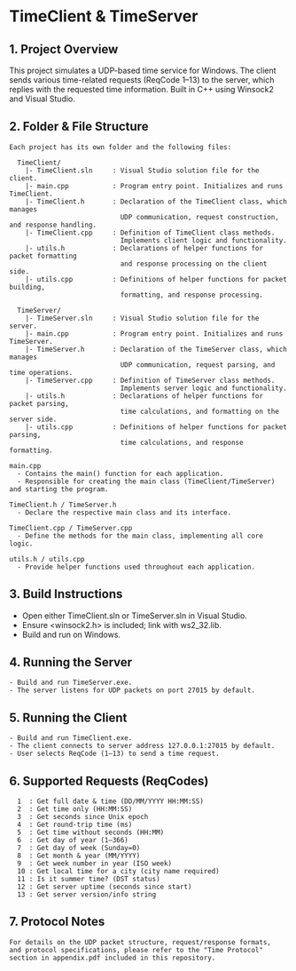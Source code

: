 # TimeClient & TimeServer

## 1. Project Overview

This project simulates a UDP-based time service for Windows.
The client sends various time-related requests (ReqCode 1–13) to the server,
which replies with the requested time information.
Built in C++ using Winsock2 and Visual Studio.

## 2. Folder & File Structure
```
Each project has its own folder and the following files:

  TimeClient/
    |- TimeClient.sln     : Visual Studio solution file for the client.
    |- main.cpp           : Program entry point. Initializes and runs TimeClient.
    |- TimeClient.h       : Declaration of the TimeClient class, which manages
                            UDP communication, request construction, and response handling.
    |- TimeClient.cpp     : Definition of TimeClient class methods.
                            Implements client logic and functionality.
    |- utils.h            : Declarations of helper functions for packet formatting
                            and response processing on the client side.
    |- utils.cpp          : Definitions of helper functions for packet building,
                            formatting, and response processing.

  TimeServer/
    |- TimeServer.sln     : Visual Studio solution file for the server.
    |- main.cpp           : Program entry point. Initializes and runs TimeServer.
    |- TimeServer.h       : Declaration of the TimeServer class, which manages
                            UDP communication, request parsing, and time operations.
    |- TimeServer.cpp     : Definition of TimeServer class methods.
                            Implements server logic and functionality.
    |- utils.h            : Declarations of helper functions for packet parsing,
                            time calculations, and formatting on the server side.
    |- utils.cpp          : Definitions of helper functions for packet parsing,
                            time calculations, and response formatting.

main.cpp
  - Contains the main() function for each application.
  - Responsible for creating the main class (TimeClient/TimeServer) and starting the program.

TimeClient.h / TimeServer.h
  - Declare the respective main class and its interface.

TimeClient.cpp / TimeServer.cpp
  - Define the methods for the main class, implementing all core logic.

utils.h / utils.cpp
  - Provide helper functions used throughout each application.
```

## 3. Build Instructions

- Open either TimeClient.sln or TimeServer.sln in Visual Studio.
- Ensure <winsock2.h> is included; link with ws2_32.lib.
- Build and run on Windows.

## 4. Running the Server
```
- Build and run TimeServer.exe.
- The server listens for UDP packets on port 27015 by default.
```

## 5. Running the Client
```
- Build and run TimeClient.exe.
- The client connects to server address 127.0.0.1:27015 by default.
- User selects ReqCode (1–13) to send a time request.
```

## 6. Supported Requests (ReqCodes)
```
  1  : Get full date & time (DD/MM/YYYY HH:MM:SS)
  2  : Get time only (HH:MM:SS)
  3  : Get seconds since Unix epoch
  4  : Get round-trip time (ms)
  5  : Get time without seconds (HH:MM)
  6  : Get day of year (1–366)
  7  : Get day of week (Sunday=0)
  8  : Get month & year (MM/YYYY)
  9  : Get week number in year (ISO week)
  10 : Get local time for a city (city name required)
  11 : Is it summer time? (DST status)
  12 : Get server uptime (seconds since start)
  13 : Get server version/info string
```

## 7. Protocol Notes
```
For details on the UDP packet structure, request/response formats,
and protocol specifications, please refer to the "Time Protocol"
section in appendix.pdf included in this repository.
```
